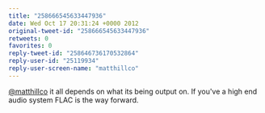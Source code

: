 ```yaml
---
title: "258666545633447936"
date: Wed Oct 17 20:31:24 +0000 2012
original-tweet-id: "258666545633447936"
retweets: 0
favorites: 0
reply-tweet-id: "258646736170532864"
reply-user-id: "25119934"
reply-user-screen-name: "matthillco"
---
```

<a href="https://twitter.com/matthillco">@matthillco</a> it all depends on what its being output on. If you've a high end audio system FLAC is the way forward.
